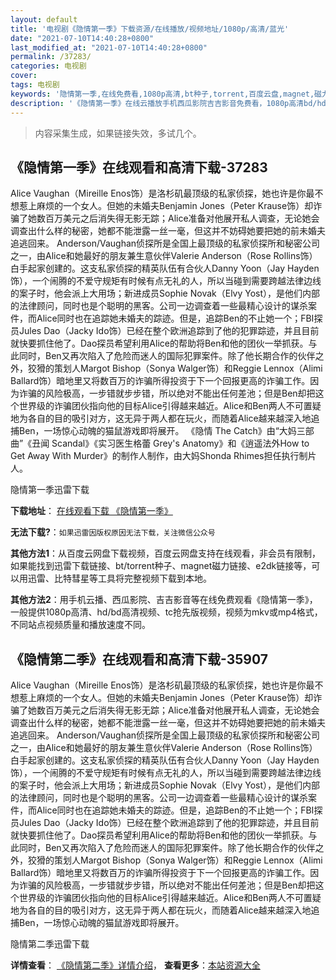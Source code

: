 ```yaml
---
layout: default
title: '电视剧《隐情第一季》下载资源/在线播放/视频地址/1080p/高清/蓝光'
date: "2021-07-10T14:40:28+0800"
last_modified_at: "2021-07-10T14:40:28+0800"
permalink: /37283/
categories: 电视剧
cover:
tags: 电视剧
keywords: '隐情第一季,在线免费看,1080p高清,bt种子,torrent,百度云盘,magnet,磁力链,迅雷下载资源'
description: '《隐情第一季》在线云播放手机西瓜影院吉吉影音免费看，1080p高清bd/hd未删减完整版和tc抢先枪版，mkv/mp4格式，附带bt/torrent种子、magnet/磁力链、百度云盘、网盘资源迅雷下载链接'
---
```


>内容采集生成，如果链接失效，多试几个。


## 《隐情第一季》在线观看和高清下载-37283

Alice Vaughan（Mireille Enos饰）是洛杉矶最顶级的私家侦探，她也许是你最不想惹上麻烦的一个女人。但她的未婚夫Benjamin Jones（Peter Krause饰）却诈骗了她数百万美元之后消失得无影无踪；Alice准备对他展开私人调查，无论她会调查出什么样的秘密，她都不能泄露一丝一毫，但这并不妨碍她要把她的前未婚夫追逃回来。 Anderson/Vaughan侦探所是全国上最顶级的私家侦探所和秘密公司之一，由Alice和她最好的朋友兼生意伙伴Valerie Anderson（Rose Rollins饰）白手起家创建的。这支私家侦探的精英队伍有合伙人Danny Yoon（Jay Hayden饰），一个闹腾的不爱守规矩有时候有点无礼的人，所以当碰到需要跨越法律边线的案子时，他会派上大用场；新进成员Sophie Novak（Elvy Yost），是他们内部的法律顾问，同时也是个聪明的黑客。公司一边调查着一些最精心设计的谋杀案件，而Alice同时也在追踪她未婚夫的踪迹。但是，追踪Ben的不止她一个；FBI探员Jules Dao（Jacky Ido饰）已经在整个欧洲追踪到了他的犯罪踪迹，并且目前就快要抓住他了。Dao探员希望利用Alice的帮助将Ben和他的团伙一举抓获。与此同时，Ben又再次陷入了危险而迷人的国际犯罪案件。除了他长期合作的伙伴之外，狡猾的策划人Margot Bishop（Sonya Walger饰）和Reggie Lennox（Alimi Ballard饰）暗地里又将数百万的诈骗所得投资于下一个回报更高的诈骗工作。因为诈骗的风险极高，一步错就步步错，所以绝对不能出任何差池；但是Ben却把这个世界级的诈骗团伙指向他的目标Alice引得越来越近。Alice和Ben两人不可置疑地为各自的目的吸引对方，这无异于两人都在玩火，而随着Alice越来越深入地追捕Ben，一场惊心动魄的猫鼠游戏即将展开。 《隐情 The Catch》由“大妈三部曲”《丑闻 Scandal》《实习医生格蕾 Grey's Anatomy》和《逍遥法外How to Get Away With Murder》的制作人制作，由大妈Shonda Rhimes担任执行制片人。


隐情第一季迅雷下载

**下载地址**： [在线观看下载 《隐情第一季》](https://www.993dy.com//vod-detail-id-30733.html) 


**无法下载?**：`如果迅雷因版权原因无法下载，关注微信公众号 `

**其他方法1**：从百度云网盘下载视频，百度云网盘支持在线观看，非会员有限制，如果能找到迅雷下载链接、bt/torrent种子、magnet磁力链接、e2dk链接等，可以用迅雷、比特彗星等工具将完整视频下载到本地。

**其他方法2**：用手机云播、西瓜影院、吉吉影音等在线免费观看《隐情第一季》，一般提供1080p高清、hd/bd高清视频、tc抢先版视频，视频为mkv或mp4格式，不同站点视频质量和播放速度不同。


## 《隐情第二季》在线观看和高清下载-35907

Alice Vaughan（Mireille Enos饰）是洛杉矶最顶级的私家侦探，她也许是你最不想惹上麻烦的一个女人。但她的未婚夫Benjamin Jones（Peter Krause饰）却诈骗了她数百万美元之后消失得无影无踪；Alice准备对他展开私人调查，无论她会调查出什么样的秘密，她都不能泄露一丝一毫，但这并不妨碍她要把她的前未婚夫追逃回来。 Anderson/Vaughan侦探所是全国上最顶级的私家侦探所和秘密公司之一，由Alice和她最好的朋友兼生意伙伴Valerie Anderson（Rose Rollins饰）白手起家创建的。这支私家侦探的精英队伍有合伙人Danny Yoon（Jay Hayden饰），一个闹腾的不爱守规矩有时候有点无礼的人，所以当碰到需要跨越法律边线的案子时，他会派上大用场；新进成员Sophie Novak（Elvy Yost），是他们内部的法律顾问，同时也是个聪明的黑客。公司一边调查着一些最精心设计的谋杀案件，而Alice同时也在追踪她未婚夫的踪迹。但是，追踪Ben的不止她一个；FBI探员Jules Dao（Jacky Ido饰）已经在整个欧洲追踪到了他的犯罪踪迹，并且目前就快要抓住他了。Dao探员希望利用Alice的帮助将Ben和他的团伙一举抓获。与此同时，Ben又再次陷入了危险而迷人的国际犯罪案件。除了他长期合作的伙伴之外，狡猾的策划人Margot Bishop（Sonya Walger饰）和Reggie Lennox（Alimi Ballard饰）暗地里又将数百万的诈骗所得投资于下一个回报更高的诈骗工作。因为诈骗的风险极高，一步错就步步错，所以绝对不能出任何差池；但是Ben却把这个世界级的诈骗团伙指向他的目标Alice引得越来越近。Alice和Ben两人不可置疑地为各自的目的吸引对方，这无异于两人都在玩火，而随着Alice越来越深入地追捕Ben，一场惊心动魄的猫鼠游戏即将展开。


隐情第二季迅雷下载

**详情查看**： [《隐情第二季》详情介绍](/movie/35907/)， **查看更多**：[本站资源大全](/movie/t/all/)

